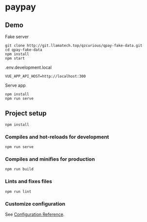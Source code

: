 # paypay

## Demo

Fake server
```
git clone http://git.llamatech.top/qzcurious/qpay-fake-data.git
cd qpay-fake-data
npm install
npm start
```

.env.development.local
```
VUE_APP_API_HOST=http://localhost:300
```

Serve app
```
npm install
npm run serve
```

## Project setup
```
npm install
```

### Compiles and hot-reloads for development
```
npm run serve
```

### Compiles and minifies for production
```
npm run build
```

### Lints and fixes files
```
npm run lint
```

### Customize configuration
See [Configuration Reference](https://cli.vuejs.org/config/).
